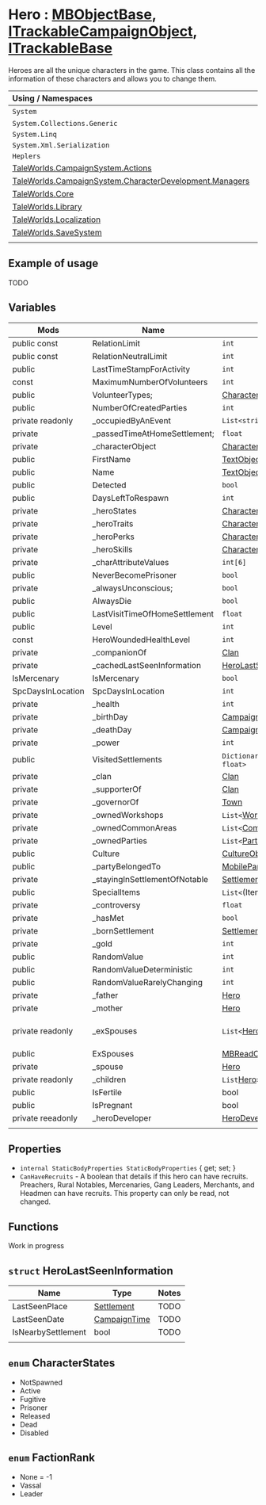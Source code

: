# Hero : [MBObjectBase](), [ITrackableCampaignObject](), [ITrackableBase]()

Heroes are all the unique characters in the game. This class contains all the information of these characters and allows you to change them.

| Using / Namespaces                                                              | <div style='color:yellow'>Taleworlds.Core</div> | <div style='color:green'>Saveable</div> |
| :------------------------------------------------------------------------------ | ----------------------------------------------- | --------------------------------------: |
| `System`                                                                        |                                                 |                                   20204 |
| `System.Collections.Generic`                                                    |                                                 |                                         |
| `System.Linq`                                                                   |                                                 |                                         |
| `System.Xml.Serialization`                                                      |                                                 |                                         |
| `Heplers`                                                                       |                                                 |                                         |
| [TaleWorlds.CampaignSystem.Actions](./actions/ChangeOwnerOfSettlementAction.md) |                                                 |                                         |
| [TaleWorlds.CampaignSystem.CharacterDevelopment.Managers]()                     |                                                 |                                         |
| [TaleWorlds.Core](../core/README.md)                                            |                                                 |                                         |
| [TaleWorlds.Library](../library/README.md)                                      |                                                 |                                         |
| [TaleWorlds.Localization](../localization/README.md)                            |                                                 |                                         |
| [TaleWorlds.SaveSystem](../savesystem/README.md)                                |                                                 |                                         |
|                                                                                 |

## Example of usage

TODO

## Variables

 | Mods              | Name                          | Type                                                           | Notes                                      | Value |
 | ----------------- | ----------------------------- | -------------------------------------------------------------- | ------------------------------------------ | ----- |
 | public const      | RelationLimit                 | `int`                                                          | Max value for relation                     | 100   |
 | public const      | RelationNeutralLimit          | `int`                                                          | Max value for relation with neutral heroes | 10    |
 | public            | LastTimeStampForActivity      | `int`                                                          | Last activity timestamp                    |       |
 | const             | MaximumNumberOfVolunteers     | `int`                                                          | TODO                                       | 6     |
 | public            | VolunteerTypes;               | [CharacterObject]()`[]`                                        | TODO                                       |       |
 | public            | NumberOfCreatedParties        | `int`                                                          | Number of parties                          |       |
 | private readonly  | _occupiedByAnEvent            | `List<string>`                                                 | TODO                                       |       |
 | private           | _passedTimeAtHomeSettlement;  | `float`                                                        | Time at home settlement                    |       |
 | private           | _characterObject              | [CharacterObject]()                                            | Character object info                      |       |
 | public            | FirstName                     | [TextObject]()                                                 | First name                                 |       |
 | public            | Name                          | [TextObject]()                                                 | Name                                       |       |
 | public            | Detected                      | `bool`                                                         | Have you met with hero                     |       |
 | public            | DaysLeftToRespawn             | `int`                                                          | Days for respawn                           |       |
 | private           | _heroStates                   | [CharacterStates](##-`enum`-CharacterStates)                   | Hero's state                               |       |
 | private           | _heroTraits                   | [CharacterTraits]()                                            | Hero's traits                              |       |
 | private           | _heroPerks                    | [CharacterPerks]()                                             | Hero's perks                               |       |
 | private           | _heroSkills                   | [CharacterSkills]()                                            | Hero's skills                              |       |
 | private           | _charAttributeValues          | `int[6]`                                                       | Character attributes points                |       |
 | public            | NeverBecomePrisoner           | `bool`                                                         | Will never be prisoner?                    |       |
 | private           | _alwaysUnconscious;           | `bool`                                                         | TODO                                       |       |
 | public            | AlwaysDie                     | `bool`                                                         | Is hero always dir (for what?)             |       |
 | public            | LastVisitTimeOfHomeSettlement | `float`                                                        | Last visit home settlement                 |       |
 | public            | Level                         | `int`                                                          | Level of hero                              |       |
 | const             | HeroWoundedHealthLevel        | `int`                                                          | Value, below which hero is wounded         | 20    |
 | private           | _companionOf                  | [Clan]()                                                       | Clan that include hero?                    |       |
 | private           | _cachedLastSeenInformation    | [HeroLastSeenInformation](##-`struct`-HeroLastSeenInformation) | Heros's last seen info                     |       |
 | IsMercenary       | IsMercenary                   | `bool`                                                         | Is hero mercenary                          |       |
 | SpcDaysInLocation | SpcDaysInLocation             | `int`                                                          | TODO                                       |       |
 | private           | _health                       | `int`                                                          | Health                                     |       |
 | private           | _birthDay                     | [CampaignTime]()                                               | BearthDay                                  |       |
 | private           | _deathDay                     | [CampaignTime]()                                               | Day of death                               |       |
 | private           | _power                        | `int`                                                          | Power                                      |       |
 | public            | VisitedSettlements            | `Dictionary<`[Settlement]()`, float>`                          | Visited settlements                        |       |
 | private           | _clan                         | [Clan]()                                                       | Hero's clan                                |       |
 | private           | _supporterOf                  | [Clan]()                                                       | TODO                                       |       |
 | private           | _governorOf                   | [Town]()                                                       | Governor of                                |       |
 | private           | _ownedWorkshops               | `List<`[Workshop]()`>`                                         | Owned workshops                            |       |
 | private           | _ownedCommonAreas             | `List<`[CommonArea]()`>`                                       | Owned areas                                |       |
 | private           | _ownedParties                 | `List<`[PartyBase]()`>`                                        | Owned parties                              |       |
 | public            | Culture                       | [CultureObject]()                                              | Culture                                    |       |
 | public            | _partyBelongedTo              | [MobileParty]()                                                | TODO                                       |       |
 | private           | _stayingInSettlementOfNotable | [Settlement]()                                                 | TODO                                       |       |
 | public            | SpecialItems                  | `List<`(ItemObject)[]`>`                                       | TODO                                       |       |
 | private           | _controversy                  | `float`                                                        | TODO                                       |       |
 | private           | _hasMet                       | `bool`                                                         | Has hero met                               |       |
 | private           | _bornSettlement               | [Settlement]()                                                 | Born settlement                            |       |
 | private           | _gold                         | `int`                                                          | Gold                                       |       |
 | public            | RandomValue                   | `int`                                                          | ??                                         |       |
 | public            | RandomValueDeterministic      | `int`                                                          | ??                                         |       |
 | public            | RandomValueRarelyChanging     | `int`                                                          | ??                                         |       |
 | private           | _father                       | [Hero]()                                                       | Father                                     |       |
 | private           | _mother                       | [Hero]()                                                       | Mother                                     |       |
 | private readonly  | _exSpouses                    | `List<`[Hero]()`>`                                             | see https://github.com/RoGreat/MarryAnyone/tree/main/MarryAnyone for usage |       |
 | public            | ExSpouses                     | [MBReadOnlyList]()`<`[Hero]()`>`                               | Ex. spouses                                |       |
 | private           | _spouse                       | [Hero]()                                                       | Spouse                                     |       |
 | private readonly  | _children                     | `List`[Hero]()`>`                                              | Children                                   |       |
 | public            | IsFertile                     | bool                                                           | Can hero have children                     |       |
 | public            | IsPregnant                    | bool                                                           | Is hero pregnant now                       |       |
 | private reeadonly | _heroDeveloper                | [HeroDeveloper]()                                              | TODO                                       |       |
 |                   |


## Properties

- `internal StaticBodyProperties StaticBodyProperties` { get; set; }
- `CanHaveRecruits` - A boolean that details if this hero can have recruits. Preachers, Rural Notables, Mercenaries, Gang Leaders, Merchants, and Headmen can have recruits. This property can only be read, not changed.

## Functions

Work in progress


## `struct` HeroLastSeenInformation

 | Name               | Type             | Notes |
 | ------------------ | ---------------- | ----- |
 | LastSeenPlace      | [Settlement]()   | TODO  |
 | LastSeenDate       | [CampaignTime]() | TODO  |
 | IsNearbySettlement | bool             | TODO  |
 |                    |

## `enum` CharacterStates

* NotSpawned
* Active
* Fugitive
* Prisoner
* Released
* Dead
* Disabled

## `enum` FactionRank

* None = -1
* Vassal
* Leader
